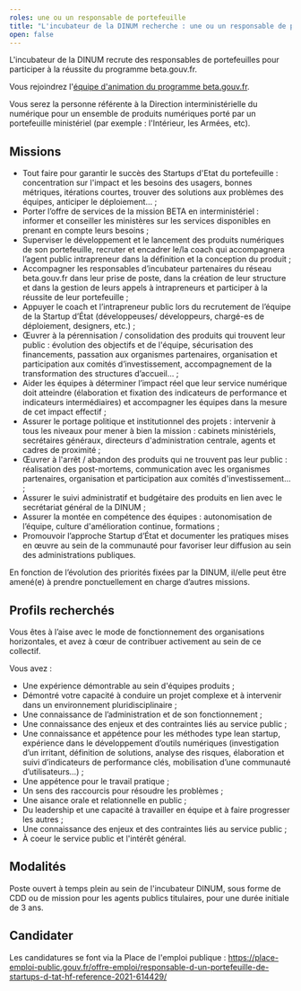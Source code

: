 ```yaml
---
roles: une ou un responsable de portefeuille
title: "L'incubateur de la DINUM recherche : une ou un responsable de portefeuille de Startups d'Etat"
open: false
---
```


L'incubateur de la DINUM recrute des responsables de portefeuilles pour participer à la réussite du programme beta.gouv.fr.

<!--more-->

Vous rejoindrez l'[équipe d'animation du programme beta.gouv.fr](https://doc.incubateur.net/communaute/travailler-a-beta-gouv/je-minforme-sur-la-vie-de-la-communaute/equipe-danimation#rejoindre-lequipe-danimation). 

Vous serez la personne référente à la Direction interministérielle du numérique pour un ensemble de produits numériques porté par un portefeuille ministériel (par exemple : l'Intérieur, les Armées, etc). 

## Missions

- Tout faire pour garantir le succès des Startups d'Etat du portefeuille : concentration sur l'impact et les besoins des usagers, bonnes métriques, itérations courtes, trouver des solutions aux problèmes des équipes, anticiper le déploiement… ;
- Porter l’offre de services de la mission BETA en interministériel : informer et conseiller les ministères sur les services disponibles en prenant en compte leurs besoins ;
- Superviser le développement et le lancement des produits numériques de son portefeuille, recruter et encadrer le/la coach qui accompagnera l’agent public intrapreneur dans la définition et la conception du produit ;
- Accompagner les responsables d’incubateur partenaires du réseau beta.gouv.fr dans leur prise de poste, dans la création de leur structure et dans la gestion de leurs appels à intrapreneurs et participer à la réussite de leur portefeuille ;
- Appuyer le coach et l’intrapreneur public lors du recrutement de l’équipe de la Startup d’État (développeuses/ développeurs, chargé-es de déploiement, designers, etc.) ;
- Œuvrer à la pérennisation / consolidation des produits qui trouvent leur public : évolution des objectifs et de l'équipe, sécurisation des financements, passation aux organismes partenaires, organisation et participation aux comités d’investissement, accompagnement de la transformation des structures d’accueil… ;
- Aider les équipes à déterminer l’impact réel que leur service numérique doit atteindre (élaboration et fixation des indicateurs de performance et indicateurs intermédiaires) et accompagner les équipes dans la mesure de cet impact effectif ;
- Assurer le portage politique et institutionnel des projets : intervenir à tous les niveaux pour mener à bien la mission : cabinets ministériels, secrétaires généraux, directeurs d'administration centrale, agents et cadres de proximité ;
- Œuvrer à l'arrêt / abandon des produits qui ne trouvent pas leur public : réalisation des post-mortems, communication avec les organismes partenaires, organisation et participation aux comités d'investissement… ;
- Assurer le suivi administratif et budgétaire des produits en lien avec le secrétariat général de la DINUM ;
- Assurer la montée en compétence des équipes : autonomisation de l’équipe, culture d'amélioration continue, formations ;
- Promouvoir l’approche Startup d’État et documenter les pratiques mises en œuvre au sein de la communauté pour favoriser leur diffusion au sein des administrations publiques.

En fonction de l’évolution des priorités fixées par la DINUM, il/elle peut être amené(e) à prendre ponctuellement en charge d’autres missions.

## Profils recherchés

Vous êtes à l’aise avec le mode de fonctionnement des organisations horizontales, et avez à cœur de contribuer activement au sein de ce collectif.

Vous avez :

- Une expérience démontrable au sein d'équipes produits ;
- Démontré votre capacité à conduire un projet complexe et à intervenir dans un environnement pluridisciplinaire ;
- Une connaissance de l’administration et de son fonctionnement ;
- Une connaissance des enjeux et des contraintes liés au service public ;
- Une connaissance et appétence pour les méthodes type lean startup, expérience dans le développement d’outils numériques (investigation d’un irritant, définition de solutions, analyse des risques, élaboration et suivi d’indicateurs de performance clés, mobilisation d’une communauté d’utilisateurs…) ;
- Une appétence pour le travail pratique ;
- Un sens des raccourcis pour résoudre les problèmes ;
- Une aisance orale et relationnelle en public ;
- Du leadership et une capacité à travailler en équipe et à faire progresser les autres ;
- Une connaissance des enjeux et des contraintes liés au service public ;
- À coeur le service public et l'intérêt général.

## Modalités

Poste ouvert à temps plein au sein de l'incubateur DINUM, sous forme de CDD ou de mission pour les agents publics titulaires, pour une durée initiale de 3 ans.

## Candidater

Les candidatures se font via la Place de l'emploi publique : https://place-emploi-public.gouv.fr/offre-emploi/responsable-d-un-portefeuille-de-startups-d-tat-hf-reference-2021-614429/
